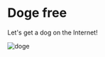 # Doge free
Let's get a dog on the Internet!

![doge](https://user-images.githubusercontent.com/78190786/119339616-56c47d00-bccc-11eb-880d-0220e6ea98ae.JPG)

